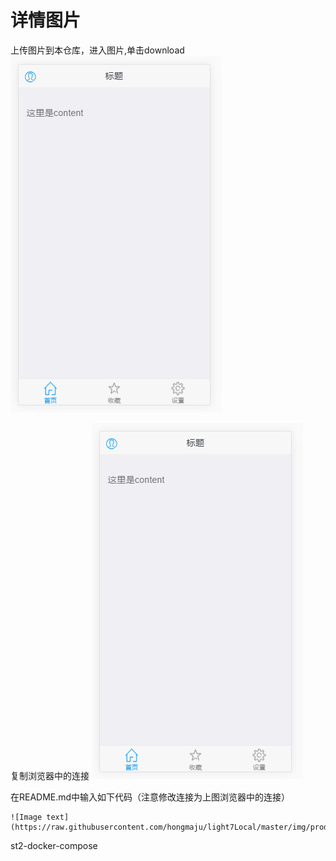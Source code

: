 # 详情图片

上传图片到本仓库，进入图片,单击download
![Image text](https://raw.githubusercontent.com/hongmaju/light7Local/master/img/productShow/20170518152848.png)

复制浏览器中的连接
![Image text](https://raw.githubusercontent.com/hongmaju/light7Local/master/img/productShow/20170518152848.png)

在README.md中输入如下代码（注意修改连接为上图浏览器中的连接）
```shell
![Image text](https://raw.githubusercontent.com/hongmaju/light7Local/master/img/productShow/20170518152848.png)
```

st2-docker-compose
